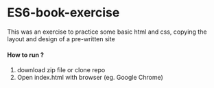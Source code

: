# ES6-book-exercise
This was an exercise to practice some basic html and css, copying the layout and design of a pre-written site

#### How to run ?
1. download zip file or clone repo
2. Open index.html with browser (eg. Google Chrome)
